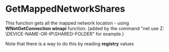 # GetMappedNetworkShares

This function gets all the mapped network location - using **WNetGetConnection winapi** function.
(added by the command "net use Z: \\DEVICE-NAME-OR-IP\SHARED-FOLDER" for example.)

Note that there is a way to do this by reading **registry** values

